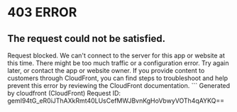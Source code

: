 # 403 ERROR

## The request could not be satisfied.

Request blocked. We can't connect to the server for this app or website at this time. There might be too much traffic or a configuration error. Try again later, or contact the app or website owner. If you provide content to customers through CloudFront, you can find steps to troubleshoot and help prevent this error by reviewing the CloudFront documentation. ```
Generated by cloudfront (CloudFront)
Request ID: gemI94tG_eR0iJThAXkRmt40LUsCefMWJBvnKgHoVbwyVOTh4qAYKQ==

```

